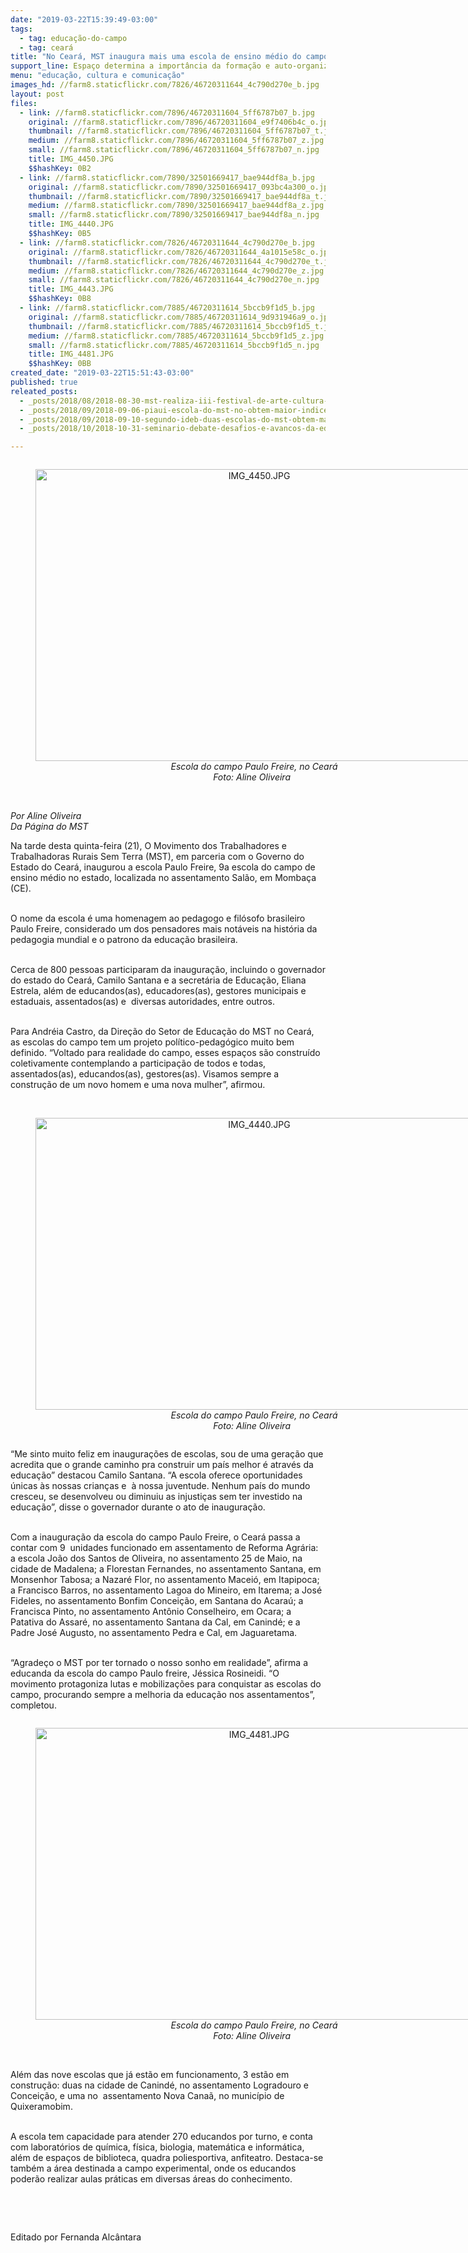 ```yaml
---
date: "2019-03-22T15:39:49-03:00"
tags:
  - tag: educação-do-campo
  - tag: ceará
title: "No Ceará, MST inaugura mais uma escola de ensino médio do campo"
support_line: Espaço determina a importância da formação e auto-organização no campo
menu: "educação, cultura e comunicação"
images_hd: //farm8.staticflickr.com/7826/46720311644_4c790d270e_b.jpg
layout: post
files:
  - link: //farm8.staticflickr.com/7896/46720311604_5ff6787b07_b.jpg
    original: //farm8.staticflickr.com/7896/46720311604_e9f7406b4c_o.jpg
    thumbnail: //farm8.staticflickr.com/7896/46720311604_5ff6787b07_t.jpg
    medium: //farm8.staticflickr.com/7896/46720311604_5ff6787b07_z.jpg
    small: //farm8.staticflickr.com/7896/46720311604_5ff6787b07_n.jpg
    title: IMG_4450.JPG
    $$hashKey: 0B2
  - link: //farm8.staticflickr.com/7890/32501669417_bae944df8a_b.jpg
    original: //farm8.staticflickr.com/7890/32501669417_093bc4a300_o.jpg
    thumbnail: //farm8.staticflickr.com/7890/32501669417_bae944df8a_t.jpg
    medium: //farm8.staticflickr.com/7890/32501669417_bae944df8a_z.jpg
    small: //farm8.staticflickr.com/7890/32501669417_bae944df8a_n.jpg
    title: IMG_4440.JPG
    $$hashKey: 0B5
  - link: //farm8.staticflickr.com/7826/46720311644_4c790d270e_b.jpg
    original: //farm8.staticflickr.com/7826/46720311644_4a1015e58c_o.jpg
    thumbnail: //farm8.staticflickr.com/7826/46720311644_4c790d270e_t.jpg
    medium: //farm8.staticflickr.com/7826/46720311644_4c790d270e_z.jpg
    small: //farm8.staticflickr.com/7826/46720311644_4c790d270e_n.jpg
    title: IMG_4443.JPG
    $$hashKey: 0B8
  - link: //farm8.staticflickr.com/7885/46720311614_5bccb9f1d5_b.jpg
    original: //farm8.staticflickr.com/7885/46720311614_9d931946a9_o.jpg
    thumbnail: //farm8.staticflickr.com/7885/46720311614_5bccb9f1d5_t.jpg
    medium: //farm8.staticflickr.com/7885/46720311614_5bccb9f1d5_z.jpg
    small: //farm8.staticflickr.com/7885/46720311614_5bccb9f1d5_n.jpg
    title: IMG_4481.JPG
    $$hashKey: 0BB
created_date: "2019-03-22T15:51:43-03:00"
published: true
releated_posts:
  - _posts/2018/08/2018-08-30-mst-realiza-iii-festival-de-arte-cultura-das-escolas-do-campo.md
  - _posts/2018/09/2018-09-06-piaui-escola-do-mst-no-obtem-maior-indice-do-municipio-no-ideb.md
  - _posts/2018/09/2018-09-10-segundo-ideb-duas-escolas-do-mst-obtem-maiores-indices-na-educacao-basica.md
  - _posts/2018/10/2018-10-31-seminario-debate-desafios-e-avancos-da-educacao-do-campo-na-paraiba.md

---
```

<div style="text-align:center">
<figure class="image" style="display:inline-block"><img alt="IMG_4450.JPG" height="467" src="//farm8.staticflickr.com/7896/46720311604_5ff6787b07_b.jpg" width="700" />
<figcaption><em>Escola do campo Paulo Freire, no Cear&aacute;<br />
Foto: Aline Oliveira &nbsp;</em></figcaption>
</figure>
</div>

<p><br />
<em>Por Aline Oliveira &nbsp;<br />
Da P&aacute;gina do MST</em></p>

<p>Na tarde desta quinta-feira (21), O Movimento dos Trabalhadores e Trabalhadoras Rurais Sem Terra (MST), em parceria com o Governo do Estado do Cear&aacute;, inaugurou a escola Paulo Freire, 9a escola do campo de ensino m&eacute;dio no estado, localizada no assentamento Sal&atilde;o, em Momba&ccedil;a (CE).<br />
&nbsp;</p>

<p>O nome da escola &eacute; uma homenagem ao pedagogo e fil&oacute;sofo brasileiro Paulo Freire, considerado um dos pensadores mais not&aacute;veis na hist&oacute;ria da pedagogia mundial e o patrono da educa&ccedil;&atilde;o brasileira.<br />
&nbsp;</p>

<p>Cerca de 800 pessoas participaram da inaugura&ccedil;&atilde;o, incluindo o governador do estado do Cear&aacute;, Camilo Santana e a secret&aacute;ria de Educa&ccedil;&atilde;o, Eliana Estrela, al&eacute;m de educandos(as), educadores(as), gestores municipais e estaduais, assentados(as) e&nbsp; diversas autoridades, entre outros.<br />
&nbsp;</p>

<p>Para Andr&eacute;ia Castro, da Dire&ccedil;&atilde;o do Setor de Educa&ccedil;&atilde;o do MST no Cear&aacute;, as escolas do campo tem um projeto pol&iacute;tico-pedag&oacute;gico muito bem definido. &ldquo;Voltado para realidade do campo, esses espa&ccedil;os s&atilde;o constru&iacute;do coletivamente contemplando a participa&ccedil;&atilde;o de todos e todas, assentados(as), educandos(as), gestores(as). Visamos sempre a constru&ccedil;&atilde;o de um novo homem e uma nova mulher&rdquo;, afirmou.<br />
&nbsp;</p>

<div style="text-align:center">
<figure class="image" style="display:inline-block"><img alt="IMG_4440.JPG" height="467" src="//farm8.staticflickr.com/7890/32501669417_bae944df8a_b.jpg" width="700" />
<figcaption><em>Escola do campo Paulo Freire, no Cear&aacute;<br />
Foto: Aline Oliveira &nbsp;</em></figcaption>
</figure>
</div>

<p>&ldquo;Me sinto muito feliz em inaugura&ccedil;&otilde;es de escolas, sou de uma gera&ccedil;&atilde;o que acredita que o grande caminho pra construir um pa&iacute;s melhor &eacute; atrav&eacute;s da educa&ccedil;&atilde;o&rdquo; destacou Camilo Santana. &ldquo;A escola oferece oportunidades &uacute;nicas &agrave;s nossas crian&ccedil;as e&nbsp; &agrave; nossa juventude. Nenhum pa&iacute;s do mundo cresceu, se desenvolveu ou diminuiu as injusti&ccedil;as sem ter investido na educa&ccedil;&atilde;o&rdquo;, disse o governador durante o ato de inaugura&ccedil;&atilde;o.<br />
&nbsp;</p>

<p>Com a inaugura&ccedil;&atilde;o da escola do campo Paulo Freire, o Cear&aacute; passa a contar com 9&nbsp; unidades funcionado em assentamento de Reforma Agr&aacute;ria: a escola Jo&atilde;o dos Santos de Oliveira, no assentamento 25 de Maio, na cidade de Madalena; a Florestan Fernandes, no assentamento Santana, em Monsenhor Tabosa; a Nazar&eacute; Flor, no assentamento Macei&oacute;, em Itapipoca; a Francisco Barros, no assentamento Lagoa do Mineiro, em Itarema; a Jos&eacute; Fideles, no assentamento Bonfim Concei&ccedil;&atilde;o, em Santana do Acara&uacute;; a Francisca Pinto, no assentamento Ant&ocirc;nio Conselheiro, em Ocara; a Patativa do Assar&eacute;, no assentamento Santana da Cal, em Canind&eacute;; e a Padre Jos&eacute; Augusto, no assentamento Pedra e Cal, em Jaguaretama.<br />
&nbsp;</p>

<p>&ldquo;Agrade&ccedil;o o MST por ter tornado o nosso sonho em realidade&rdquo;, afirma a educanda da escola do campo Paulo freire, J&eacute;ssica Rosineidi. &ldquo;O movimento protagoniza lutas e mobiliza&ccedil;&otilde;es para conquistar as escolas do campo, procurando sempre a melhoria da educa&ccedil;&atilde;o nos assentamentos&rdquo;, completou.</p>

<div style="text-align:center">
<figure class="image" style="display:inline-block"><img alt="IMG_4481.JPG" height="467" src="//farm8.staticflickr.com/7885/46720311614_5bccb9f1d5_b.jpg" width="700" />
<figcaption><em>Escola do campo Paulo Freire, no Cear&aacute;<br />
Foto: Aline Oliveira &nbsp;</em></figcaption>
</figure>
</div>

<p><br />
Al&eacute;m das nove escolas que j&aacute; est&atilde;o em funcionamento, 3 est&atilde;o em constru&ccedil;&atilde;o: duas na cidade de Canind&eacute;, no assentamento Logradouro e Concei&ccedil;&atilde;o, e uma no&nbsp; assentamento Nova Cana&atilde;, no munic&iacute;pio de Quixeramobim.</p>

<p><br />
A escola tem capacidade para atender 270 educandos por turno, e conta com laborat&oacute;rios de qu&iacute;mica, f&iacute;sica, biologia, matem&aacute;tica e inform&aacute;tica, al&eacute;m de espa&ccedil;os de biblioteca, quadra poliesportiva, anfiteatro. Destaca-se tamb&eacute;m a &aacute;rea destinada a campo experimental, onde os educandos poder&atilde;o realizar aulas pr&aacute;ticas em diversas &aacute;reas do conhecimento.</p>

<p>&nbsp;</p>

<p>&nbsp;</p>

<p>Editado por Fernanda Alc&acirc;ntara</p>
